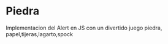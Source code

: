 # Piedra
Implementacion del Alert en JS con un divertido juego piedra, papel,tijeras,lagarto,spock 
